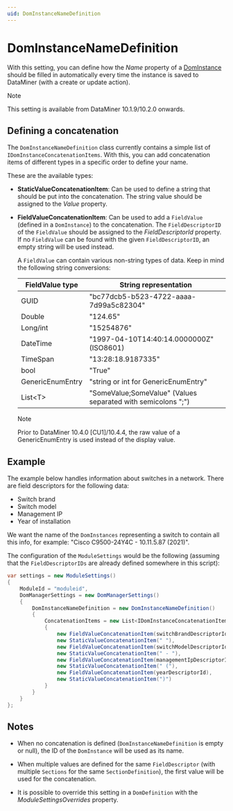 ```yaml
---
uid: DomInstanceNameDefinition
---
```


# DomInstanceNameDefinition

With this setting, you can define how the *Name* property of a [DomInstance](xref:DomInstance) should be filled in automatically every time the instance is saved to DataMiner (with a create or update action).

> [!NOTE]
> This setting is available from DataMiner 10.1.9/10.2.0 onwards.

## Defining a concatenation

The `DomInstanceNameDefinition` class currently contains a simple list of `IDomInstanceConcatenationItems`. With this, you can add concatenation items of different types in a specific order to define your name.

These are the available types:

- **StaticValueConcatenationItem**: Can be used to define a string that should be put into the concatenation. The string value should be assigned to the *Value* property.

- **FieldValueConcatenationItem**: Can be used to add a `FieldValue` (defined in a `DomInstance`) to the concatenation. The `FieldDescriptorID` of the `FieldValue` should be assigned to the *FieldDescriptorId* property. If no `FieldValue` can be found with the given `FieldDescriptorID`, an empty string will be used instead.

  A `FieldValue` can contain various non-string types of data. Keep in mind the following string conversions:

  | FieldValue type | String representation |
  |--|--|
  | GUID | "bc77dcb5-b523-4722-aaaa-7d99a5c82304" |
  | Double | "124.65" |
  | Long/int | "15254876" |
  | DateTime | "1997-04-10T14:40:14.0000000Z" (ISO8601) |
  | TimeSpan | "13:28:18.9187335" |
  | bool | "True" |
  | GenericEnumEntry | "string or int for GenericEnumEntry" |
  | List\<T> | "SomeValue;SomeValue" (Values separated with semicolons ";") |

  > [!NOTE]
  > Prior to DataMiner 10.4.0 [CU1]/10.4.4, the raw value of a GenericEnumEntry is used instead of the display value.<!-- RN 38586 -->

## Example

The example below handles information about switches in a network. There are field descriptors for the following data:

- Switch brand
- Switch model
- Management IP
- Year of installation

We want the name of the `DomInstances` representing a switch to contain all this info, for example: "Cisco C9500-24Y4C - 10.11.5.87 (2021)".

The configuration of the `ModuleSettings` would be the following (assuming that the `FieldDescriptorIDs` are already defined somewhere in this script):

```csharp
var settings = new ModuleSettings()
{
    ModuleId = "moduleid",
    DomManagerSettings = new DomManagerSettings()
    {
        DomInstanceNameDefinition = new DomInstanceNameDefinition()
        {
            ConcatenationItems = new List<IDomInstanceConcatenationItem>()
            {
                new FieldValueConcatenationItem(switchBrandDescriptorId),
                new StaticValueConcatenationItem(" "),
                new FieldValueConcatenationItem(switchModelDescriptorId),
                new StaticValueConcatenationItem(" - "),
                new FieldValueConcatenationItem(managementIpDescriptorId),
                new StaticValueConcatenationItem(" ("),
                new FieldValueConcatenationItem(yearDescriptorId),
                new StaticValueConcatenationItem(")")
            }
        }
    }
};
```

## Notes

- When no concatenation is defined (`DomInstanceNameDefinition` is empty or null), the ID of the `DomInstance` will be used as its name.

- When multiple values are defined for the same `FieldDescriptor` (with multiple `Sections` for the same `SectionDefinition`), the first value will be used for the concatenation.

- It is possible to override this setting in a `DomDefinition` with the *ModuleSettingsOverrides* property.
